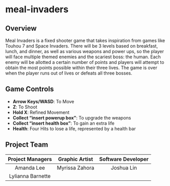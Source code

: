 # meal-invaders
## Overview
Meal Invaders is a fixed shooter game that takes inspiration from games like Touhou 7 and Space Invaders. There will be 3 levels based on breakfast, lunch, and dinner, as well as various weapons and power ups, so the player will face multiple themed enemies and the scariest boss: the human. Each enemy will be allotted a certain number of points and players will attempt to obtain the most points possible within their three lives. The game is over when the player runs out of lives or defeats all three bosses.
## Game Controls
  * **Arrow Keys/WASD**: To Move
  * **Z**: To Shoot
  * **Hold X**: Refined Movement
  * **Collect “insert powerup box”**: To upgrade the weapons
  * **Collect “insert health box”**: To gain an extra life
  * **Health**: Four Hits to lose a life, represented by a health bar
## Project Team
| Project Managers | Graphic Artist   | Software Developer |
| :--------------: | :---------------: | :----------------: |
|    Amanda Lee    | Myrissa Zahora |   Joshua Lin      |
| Lylianna Barnette |

